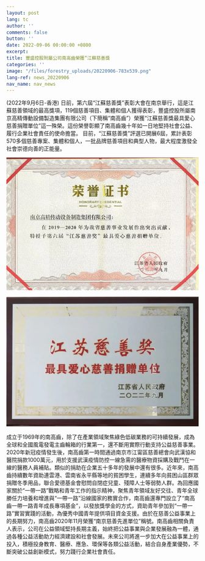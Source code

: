 ```yaml
---
layout: post
lang: tc
author: ''
comments: false
button: ''
date: 2022-09-06 00:00:00 +0800
excerpt:
title: 豐盛控股附屬公司南高齒榮獲“江蘇慈善獎
categories: ''
image: "/files/forestry_uploads/20220906-783x539.png"
lang-ref: news_20220906
nav_name: nav_news
---
```

(2022年9月6日-香港) 日前，第六屆“江蘇慈善獎”表彰大會在南京舉行，這是江蘇慈善領域的最高獎項，119個慈善項目、集體和個人獲得表彰，豐盛控股所屬南京高精傳動設備製造集團有限公司（下簡稱“南高齒”）榮獲“江蘇慈善獎最具愛心慈善捐贈單位”這一殊榮。這份榮譽彰顯了南高齒幾十年如一日地堅持社會公益、履行企業社會責任的使命擔當。
目前，“江蘇慈善獎”評選已開展6屆，累計表彰570多個慈善專案、集體和個人，一批品牌慈善項目和典型人物，最大程度激發全社會崇德向善的正能量。

![](/files/forestry_uploads/20220906-783x539.png)

![](/files/forestry_uploads/20220906-1059x712.png)

成立于1969年的南高齒，除了在產業領域聚焦綠色低碳業務的可持續發展，成為全球和全國風電發電主齒輪箱的行業第一，還不斷用實際行動支持公益慈善事業。2020年新冠疫情發生後，南高齒第一時間通過南京市江甯區慈善總會向武漢協和醫院捐款1000萬元，用於支援武漢疫情防控一線急需的醫療物資採購及戰鬥在一線的醫務人員補貼。類似的捐助在企業五十多年的發展中還有很多。近年來，南高齒持續數年資助連雲港、雲南省永平縣等地的貧困學生，連續多年向貧困山區群眾捐贈冬季用品，聯合愛德基金會慰問自閉症兒童、殘障人士等弱勢人群。為回應國家關於“一帶一路”戰略和青年工作的指示精神，聚焦青年領域友好交往、青年全球勝任力培養和增進與“一帶一路”沿線國家的務實合作，南高齒還專門設立了“南高齒一帶一路青年成長專項基金”，以發放獎學金的方式，資助青年參加到“一帶一路”實習實踐的活動，為優秀中國青年提供項目資金支援。由於在慈善公益事業上的長期努力，南高齒2020年11月榮獲“南京慈善先進單位”稱號。南高齒相關負責人表示，公司在公益領域堅持長期主義，始終把公益事業與企業發展融為一體，通過各種公益活動助力經濟建設和社會發展。未來公司將進一步加大在公益事業上的投入，積極投身教育、醫療、應急、環保等各類公益活動，結合自身產業優勢，不斷突破公益創新模式，努力踐行企業社會責任。